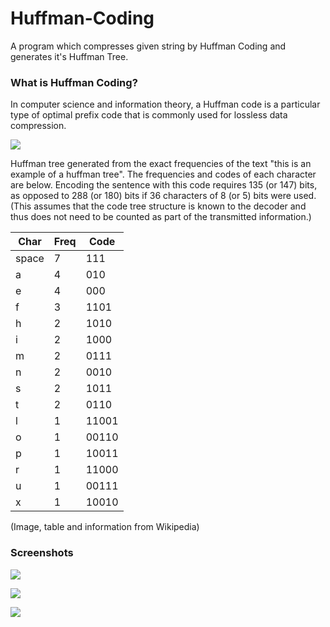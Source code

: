 # Huffman-Coding
  A program which compresses given string by Huffman Coding and generates it's Huffman Tree.

### What is Huffman Coding?
  In computer science and information theory, a Huffman code is a particular type of optimal prefix code that is commonly used for lossless data compression.

![](https://upload.wikimedia.org/wikipedia/commons/thumb/8/82/Huffman_tree_2.svg/625px-Huffman_tree_2.svg.png)

  Huffman tree generated from the exact frequencies of the text "this is an example of a huffman tree". The frequencies and codes of each character are below. Encoding the sentence with this code requires 135 (or 147) bits, as opposed to 288 (or 180) bits if 36 characters of 8 (or 5) bits were used. (This assumes that the code tree structure is known to the decoder and thus does not need to be counted as part of the transmitted information.)

Char | Freq |	Code
-----|------|-----
space |	7	| 111
a	| 4	| 010
e	| 4	| 000
f	| 3	| 1101
h	| 2	| 1010
i	| 2	| 1000
m	| 2	| 0111
n	| 2	| 0010
s	| 2	| 1011
t	| 2	| 0110
l	| 1	| 11001
o	| 1	| 00110
p	| 1	| 10011
r	| 1	| 11000
u	| 1	| 00111
x	| 1	| 10010

(Image, table and information from Wikipedia)

### Screenshots
![](https://i.imgur.com/QPOuGkM.png)

![](https://i.imgur.com/6tOfWke.png)

![](https://i.imgur.com/ariSOeV.png)

